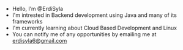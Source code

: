 - Hello, I’m @ErdiSyla
- I'm intrested in Backend development using Java and many of its frameworks
- I'm currently learning about Cloud Based Development and Linux
- You can notify me of any opportunities by emailing me at erdisyla6@gmail.com
